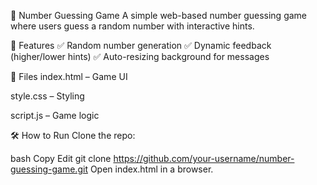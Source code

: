 🎯 Number Guessing Game
A simple web-based number guessing game where users guess a random number with interactive hints.

🚀 Features
✅ Random number generation
✅ Dynamic feedback (higher/lower hints)
✅ Auto-resizing background for messages

📂 Files
index.html – Game UI

style.css – Styling

script.js – Game logic

🛠️ How to Run
Clone the repo:

bash
Copy
Edit
git clone https://github.com/your-username/number-guessing-game.git
Open index.html in a browser.
